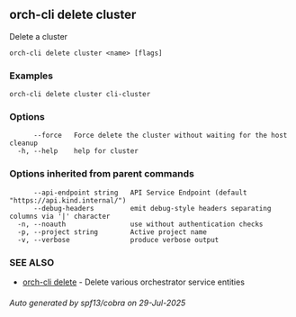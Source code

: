 ## orch-cli delete cluster

Delete a cluster

```
orch-cli delete cluster <name> [flags]
```

### Examples

```
orch-cli delete cluster cli-cluster
```

### Options

```
      --force   Force delete the cluster without waiting for the host cleanup
  -h, --help    help for cluster
```

### Options inherited from parent commands

```
      --api-endpoint string   API Service Endpoint (default "https://api.kind.internal/")
      --debug-headers         emit debug-style headers separating columns via '|' character
  -n, --noauth                use without authentication checks
  -p, --project string        Active project name
  -v, --verbose               produce verbose output
```

### SEE ALSO

* [orch-cli delete](orch-cli_delete.md)	 - Delete various orchestrator service entities

###### Auto generated by spf13/cobra on 29-Jul-2025

